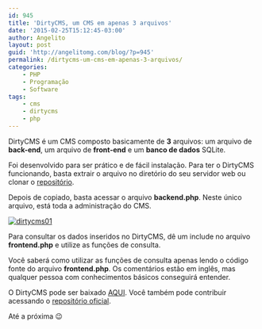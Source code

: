 ```yaml
---
id: 945
title: 'DirtyCMS, um CMS em apenas 3 arquivos'
date: '2015-02-25T15:12:45-03:00'
author: Angelito
layout: post
guid: 'http://angelitomg.com/blog/?p=945'
permalink: /dirtycms-um-cms-em-apenas-3-arquivos/
categories:
    - PHP
    - Programação
    - Software
tags:
    - cms
    - dirtycms
    - php
---
```


DirtyCMS é um CMS composto basicamente de **3** arquivos: um arquivo de **back-end**, um arquivo de **front-end** e um **banco de dados** SQLite.

Foi desenvolvido para ser prático e de fácil instalação. Para ter o DirtyCMS funcionando, basta extrair o arquivo no diretório do seu servidor web ou clonar o [repositório](http://github.com/angelitomg/DirtyCMS).

Depois de copiado, basta acessar o arquivo **backend.php**. Neste único arquivo, está toda a administração do CMS.

[![dirtycms01](http://angelitomg.github.io/wp-content/uploads/2015/02/dirtycms01-300x109.png)](http://angelitomg.github.io/wp-content/uploads/2015/02/dirtycms01.png)

Para consultar os dados inseridos no DirtyCMS, dê um include no arquivo **frontend.php** e utilize as funções de consulta.

Você saberá como utilizar as funções de consulta apenas lendo o código fonte do arquivo **frontend.php**. Os comentários estão em inglês, mas qualquer pessoa com conhecimentos básicos conseguirá entender.

O DirtyCMS pode ser baixado [AQUI](https://angelitomg.github.io/downloads/DirtyCMS-master.zip). Você também pode contribuir acessando o [repositório oficial](http://github.com/angelitomg/DirtyCMS).

Até a próxima 😉